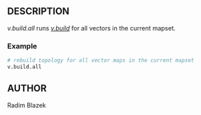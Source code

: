 ## DESCRIPTION

*v.build.all* runs *[v.build](v.build.md)* for all vectors in the
current mapset.

### Example

```bash
# rebuild topology for all vector maps in the current mapset
v.build.all
```

## AUTHOR

Radim Blazek
